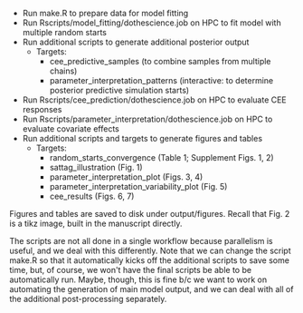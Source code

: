 - Run make.R to prepare data for model fitting
- Run Rscripts/model_fitting/dothescience.job on HPC to fit model with
  multiple random starts
- Run additional scripts to generate additional posterior output
    - Targets:
        - cee_predictive_samples (to combine samples from multiple chains)
        - parameter_interpretation_patterns (interactive: to determine posterior predictive simulation starts)
- Run Rscripts/cee_prediction/dothescience.job on HPC to evaluate CEE responses
- Run Rscripts/parameter_interpretation/dothescience.job on HPC to evaluate covariate effects
- Run additional scripts and targets to generate figures and tables
    - Targets:
        - random_starts_convergence (Table 1; Supplement Figs. 1, 2)
        - sattag_illustration (Fig. 1)
        - parameter_interpretation_plot (Figs. 3, 4)
        - parameter_interpretation_variability_plot (Fig. 5)
        - cee_results (Figs. 6, 7)

Figures and tables are saved to disk under output/figures.  Recall that Fig. 2 is a tikz image, built in the manuscript directly.

The scripts are not all done in a single workflow because parallelism is useful,
and we deal with this differently.  Note that we can change the script make.R
so that it automatically kicks off the additional scripts to save some time,
but, of course, we won't have the final scripts be able to be automatically run.
Maybe, though, this is fine b/c we want to work on automating the generation of
main model output, and we can deal with all of the additional post-processing
separately.

